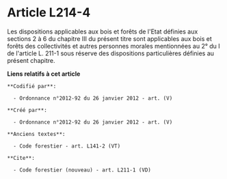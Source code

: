 # Article L214-4

Les dispositions applicables aux bois et forêts de l'Etat définies aux sections 2 à 6 du chapitre III du présent titre sont
applicables aux bois et forêts des collectivités et autres personnes morales mentionnées au 2° du I de l'article L. 211-1
sous réserve des dispositions particulières définies au présent chapitre.

**Liens relatifs à cet article**

	**Codifié par**:

	  - Ordonnance n°2012-92 du 26 janvier 2012 - art. (V)

	**Créé par**:

	  - Ordonnance n°2012-92 du 26 janvier 2012 - art. (V)

	**Anciens textes**:

	  - Code forestier - art. L141-2 (VT)

	**Cite**:

	  - Code forestier (nouveau) - art. L211-1 (VD)
